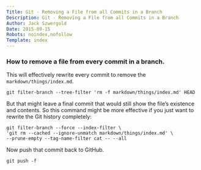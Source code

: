 ```yaml
---
Title: Git - Removing a File from all Commits in a Branch
Description: Git - Removing a File from all Commits in a Branch
Author: Jack Szwergold
Date: 2015-09-15
Robots: noindex,nofollow
Template: index
---
```


### How to remove a file from every commit in a branch.

This will effectively rewrite every commit to remove the `markdown/things/index.md`.

    git filter-branch --tree-filter 'rm -f markdown/things/index.md' HEAD

But that might leave a final commit that would still show the file’s existence and contents. So this command might be more effective if you just want to rewrite the Git history completely:

	git filter-branch --force --index-filter \
	'git rm --cached --ignore-unmatch markdown/things/index.md' \
	--prune-empty --tag-name-filter cat -- --all

Now push that commit back to GitHub.

    git push -f
